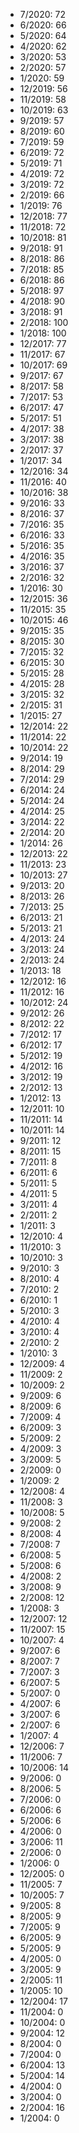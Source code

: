 *  7/2020: 72
*  6/2020: 66
*  5/2020: 64
*  4/2020: 62
*  3/2020: 53
*  2/2020: 57
*  1/2020: 59
*  12/2019: 56
*  11/2019: 58
*  10/2019: 63
*  9/2019: 57
*  8/2019: 60
*  7/2019: 59
*  6/2019: 72
*  5/2019: 71
*  4/2019: 72
*  3/2019: 72
*  2/2019: 66
*  1/2019: 76
*  12/2018: 77
*  11/2018: 72
*  10/2018: 81
*  9/2018: 91
*  8/2018: 86
*  7/2018: 85
*  6/2018: 86
*  5/2018: 97
*  4/2018: 90
*  3/2018: 91
*  2/2018: 100
*  1/2018: 100
*  12/2017: 77
*  11/2017: 67
*  10/2017: 69
*  9/2017: 67
*  8/2017: 58
*  7/2017: 53
*  6/2017: 47
*  5/2017: 51
*  4/2017: 38
*  3/2017: 38
*  2/2017: 37
*  1/2017: 34
*  12/2016: 34
*  11/2016: 40
*  10/2016: 38
*  9/2016: 33
*  8/2016: 37
*  7/2016: 35
*  6/2016: 33
*  5/2016: 35
*  4/2016: 35
*  3/2016: 37
*  2/2016: 32
*  1/2016: 30
*  12/2015: 36
*  11/2015: 35
*  10/2015: 46
*  9/2015: 35
*  8/2015: 30
*  7/2015: 32
*  6/2015: 30
*  5/2015: 28
*  4/2015: 28
*  3/2015: 32
*  2/2015: 31
*  1/2015: 27
*  12/2014: 22
*  11/2014: 22
*  10/2014: 22
*  9/2014: 19
*  8/2014: 29
*  7/2014: 29
*  6/2014: 24
*  5/2014: 24
*  4/2014: 25
*  3/2014: 22
*  2/2014: 20
*  1/2014: 26
*  12/2013: 22
*  11/2013: 23
*  10/2013: 27
*  9/2013: 20
*  8/2013: 26
*  7/2013: 25
*  6/2013: 21
*  5/2013: 21
*  4/2013: 24
*  3/2013: 24
*  2/2013: 24
*  1/2013: 18
*  12/2012: 16
*  11/2012: 16
*  10/2012: 24
*  9/2012: 26
*  8/2012: 22
*  7/2012: 17
*  6/2012: 17
*  5/2012: 19
*  4/2012: 16
*  3/2012: 19
*  2/2012: 13
*  1/2012: 13
*  12/2011: 10
*  11/2011: 14
*  10/2011: 14
*  9/2011: 12
*  8/2011: 15
*  7/2011: 8
*  6/2011: 6
*  5/2011: 5
*  4/2011: 5
*  3/2011: 4
*  2/2011: 2
*  1/2011: 3
*  12/2010: 4
*  11/2010: 3
*  10/2010: 3
*  9/2010: 3
*  8/2010: 4
*  7/2010: 2
*  6/2010: 1
*  5/2010: 3
*  4/2010: 4
*  3/2010: 4
*  2/2010: 2
*  1/2010: 3
*  12/2009: 4
*  11/2009: 2
*  10/2009: 2
*  9/2009: 6
*  8/2009: 6
*  7/2009: 4
*  6/2009: 3
*  5/2009: 2
*  4/2009: 3
*  3/2009: 5
*  2/2009: 0
*  1/2009: 2
*  12/2008: 4
*  11/2008: 3
*  10/2008: 5
*  9/2008: 2
*  8/2008: 4
*  7/2008: 7
*  6/2008: 5
*  5/2008: 6
*  4/2008: 2
*  3/2008: 9
*  2/2008: 12
*  1/2008: 3
*  12/2007: 12
*  11/2007: 15
*  10/2007: 4
*  9/2007: 6
*  8/2007: 7
*  7/2007: 3
*  6/2007: 5
*  5/2007: 0
*  4/2007: 6
*  3/2007: 6
*  2/2007: 6
*  1/2007: 4
*  12/2006: 7
*  11/2006: 7
*  10/2006: 14
*  9/2006: 0
*  8/2006: 5
*  7/2006: 0
*  6/2006: 6
*  5/2006: 6
*  4/2006: 0
*  3/2006: 11
*  2/2006: 0
*  1/2006: 0
*  12/2005: 0
*  11/2005: 7
*  10/2005: 7
*  9/2005: 8
*  8/2005: 9
*  7/2005: 9
*  6/2005: 9
*  5/2005: 9
*  4/2005: 0
*  3/2005: 9
*  2/2005: 11
*  1/2005: 10
*  12/2004: 17
*  11/2004: 0
*  10/2004: 0
*  9/2004: 12
*  8/2004: 0
*  7/2004: 0
*  6/2004: 13
*  5/2004: 14
*  4/2004: 0
*  3/2004: 0
*  2/2004: 16
*  1/2004: 0